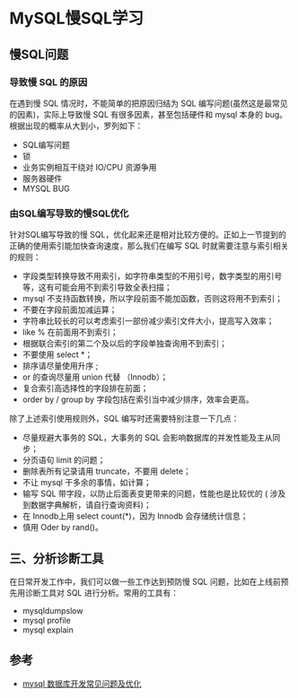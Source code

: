 # MySQL慢SQL学习

## 慢SQL问题

### 导致慢 SQL 的原因

在遇到慢 SQL 情况时，不能简单的把原因归结为 SQL 编写问题(虽然这是最常见的因素)，实际上导致慢 SQL 有很多因素，甚至包括硬件和 mysql 本身的 bug。根据出现的概率从大到小，罗列如下：

- SQL编写问题
- 锁
- 业务实例相互干绕对 IO/CPU 资源争用
- 服务器硬件
- MYSQL BUG

### 由SQL编写导致的慢SQL优化

针对SQL编写导致的慢 SQL，优化起来还是相对比较方便的。正如上一节提到的正确的使用索引能加快查询速度，那么我们在编写 SQL 时就需要注意与索引相关的规则：

- 字段类型转换导致不用索引，如字符串类型的不用引号，数字类型的用引号等，这有可能会用不到索引导致全表扫描；
- mysql 不支持函数转换，所以字段前面不能加函数，否则这将用不到索引；
- 不要在字段前面加减运算；
- 字符串比较长的可以考虑索引一部份减少索引文件大小，提高写入效率；
- like % 在前面用不到索引；
- 根据联合索引的第二个及以后的字段单独查询用不到索引；
- 不要使用 select \*；
- 排序请尽量使用升序 ;
- or 的查询尽量用 union 代替 （Innodb）；
- 复合索引高选择性的字段排在前面；
- order by / group by 字段包括在索引当中减少排序，效率会更高。

除了上述索引使用规则外，SQL 编写时还需要特别注意一下几点：

- 尽量规避大事务的 SQL，大事务的 SQL 会影响数据库的并发性能及主从同步；
- 分页语句 limit 的问题；
- 删除表所有记录请用 truncate，不要用 delete；
- 不让 mysql 干多余的事情，如计算；
- 输写 SQL 带字段，以防止后面表变更带来的问题，性能也是比较优的 ( 涉及到数据字典解析，请自行查询资料)；
- 在 Innodb上用 select count(\*)，因为 Innodb 会存储统计信息；
- 慎用 Oder by rand()。

## 三、分析诊断工具

在日常开发工作中，我们可以做一些工作达到预防慢 SQL 问题，比如在上线前预先用诊断工具对 SQL 进行分析。常用的工具有：

- mysqldumpslow
- mysql profile
- mysql explain

## 参考

- [mysql 数据库开发常见问题及优化](http://chuansong.me/n/1511763225218)
